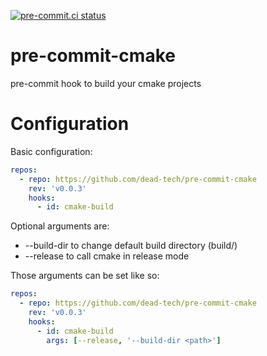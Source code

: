 [![pre-commit.ci status](https://results.pre-commit.ci/badge/github/dead-tech/pre-commit-cmake/main.svg)](https://results.pre-commit.ci/latest/github/dead-tech/pre-commit-cmake/main)
# pre-commit-cmake

pre-commit hook to build your cmake projects

# Configuration
Basic configuration:
```yaml
repos:
  - repo: https://github.com/dead-tech/pre-commit-cmake
    rev: 'v0.0.3'
    hooks:
      - id: cmake-build
```

Optional arguments are:
 - --build-dir to change default build directory (build/)
 - --release to call cmake in release mode

Those arguments can be set like so:
```yaml
repos:
  - repo: https://github.com/dead-tech/pre-commit-cmake
    rev: 'v0.0.3'
    hooks:
      - id: cmake-build
        args: [--release, '--build-dir <path>']

```
